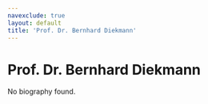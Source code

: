 ```yaml
---
navexclude: true
layout: default
title: 'Prof. Dr. Bernhard Diekmann'
---
```


# Prof. Dr. Bernhard Diekmann

No biography found.